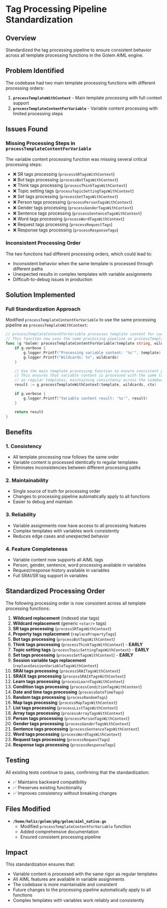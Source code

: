 # Tag Processing Pipeline Standardization

## Overview
Standardized the tag processing pipeline to ensure consistent behavior across all template processing functions in the Golem AIML engine.

## Problem Identified
The codebase had two main template processing functions with different processing orders:

1. **`processTemplateWithContext`** - Main template processing with full context support
2. **`processTemplateContentForVariable`** - Variable content processing with limited processing steps

## Issues Found

### Missing Processing Steps in `processTemplateContentForVariable`
The variable content processing function was missing several critical processing steps:
- ❌ SR tags processing (`processSRTagsWithContext`)
- ❌ Bot tags processing (`processBotTagsWithContext`)
- ❌ Think tags processing (`processThinkTagsWithContext`)
- ❌ Topic setting tags (`processTopicSettingTagsWithContext`)
- ❌ Set tags processing (`processSetTagsWithContext`)
- ❌ Person tags processing (`processPersonTagsWithContext`)
- ❌ Gender tags processing (`processGenderTagsWithContext`)
- ❌ Sentence tags processing (`processSentenceTagsWithContext`)
- ❌ Word tags processing (`processWordTagsWithContext`)
- ❌ Request tags processing (`processRequestTags`)
- ❌ Response tags processing (`processResponseTags`)

### Inconsistent Processing Order
The two functions had different processing orders, which could lead to:
- Inconsistent behavior when the same template is processed through different paths
- Unexpected results in complex templates with variable assignments
- Difficult-to-debug issues in production

## Solution Implemented

### Full Standardization Approach
Modified `processTemplateContentForVariable` to use the same processing pipeline as `processTemplateWithContext`:

```go
// processTemplateContentForVariable processes template content for variable assignment without outputting
// This function now uses the same processing pipeline as processTemplateWithContext to ensure consistency
func (g *Golem) processTemplateContentForVariable(template string, wildcards map[string]string, ctx *VariableContext) string {
    if g.verbose {
        g.logger.Printf("Processing variable content: '%s'", template)
        g.logger.Printf("Wildcards: %v", wildcards)
    }

    // Use the main template processing function to ensure consistent processing order
    // This ensures that variable content is processed with the same tag processing pipeline
    // as regular templates, maintaining consistency across the codebase
    result := g.processTemplateWithContext(template, wildcards, ctx)

    if g.verbose {
        g.logger.Printf("Variable content result: '%s'", result)
    }

    return result
}
```

## Benefits

### 1. **Consistency**
- All template processing now follows the same order
- Variable content is processed identically to regular templates
- Eliminates inconsistencies between different processing paths

### 2. **Maintainability**
- Single source of truth for processing order
- Changes to processing pipeline automatically apply to all functions
- Easier to debug and maintain

### 3. **Reliability**
- Variable assignments now have access to all processing features
- Complex templates with variables work consistently
- Reduces edge cases and unexpected behavior

### 4. **Feature Completeness**
- Variable content now supports all AIML tags
- Person, gender, sentence, word processing available in variables
- Request/response history available in variables
- Full SRAI/SR tag support in variables

## Standardized Processing Order

The following processing order is now consistent across all template processing functions:

1. **Wildcard replacement** (indexed star tags)
2. **Wildcard replacement** (generic `<star/>` tags)
3. **SR tags processing** (`processSRTagsWithContext`)
4. **Property tags replacement** (`replacePropertyTags`)
5. **Bot tags processing** (`processBotTagsWithContext`)
6. **Think tags processing** (`processThinkTagsWithContext`) - **EARLY**
7. **Topic setting tags** (`processTopicSettingTagsWithContext`) - **EARLY**
8. **Set tags processing** (`processSetTagsWithContext`) - **EARLY**
9. **Session variable tags replacement** (`replaceSessionVariableTagsWithContext`)
10. **SRAI tags processing** (`processSRAITagsWithContext`)
11. **SRAIX tags processing** (`processSRAIXTagsWithContext`)
12. **Learn tags processing** (`processLearnTagsWithContext`)
13. **Condition tags processing** (`processConditionTagsWithContext`)
14. **Date and time tags processing** (`processDateTimeTags`)
15. **Random tags processing** (`processRandomTags`)
16. **Map tags processing** (`processMapTagsWithContext`)
17. **List tags processing** (`processListTagsWithContext`)
18. **Array tags processing** (`processArrayTagsWithContext`)
19. **Person tags processing** (`processPersonTagsWithContext`)
20. **Gender tags processing** (`processGenderTagsWithContext`)
21. **Sentence tags processing** (`processSentenceTagsWithContext`)
22. **Word tags processing** (`processWordTagsWithContext`)
23. **Request tags processing** (`processRequestTags`)
24. **Response tags processing** (`processResponseTags`)

## Testing

All existing tests continue to pass, confirming that the standardization:
- ✅ Maintains backward compatibility
- ✅ Preserves existing functionality
- ✅ Improves consistency without breaking changes

## Files Modified

- **`/home/helix/golem/pkg/golem/aiml_native.go`**
  - Modified `processTemplateContentForVariable` function
  - Added comprehensive documentation
  - Ensured consistent processing pipeline

## Impact

This standardization ensures that:
- Variable content is processed with the same rigor as regular templates
- All AIML features are available in variable assignments
- The codebase is more maintainable and consistent
- Future changes to the processing pipeline automatically apply to all functions
- Complex templates with variables work reliably and consistently

